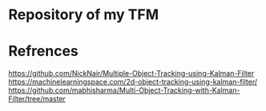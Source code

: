 # Repository of my TFM


# Refrences
https://github.com/NickNair/Multiple-Object-Tracking-using-Kalman-Filter
https://machinelearningspace.com/2d-object-tracking-using-kalman-filter/
https://github.com/mabhisharma/Multi-Object-Tracking-with-Kalman-Filter/tree/master

